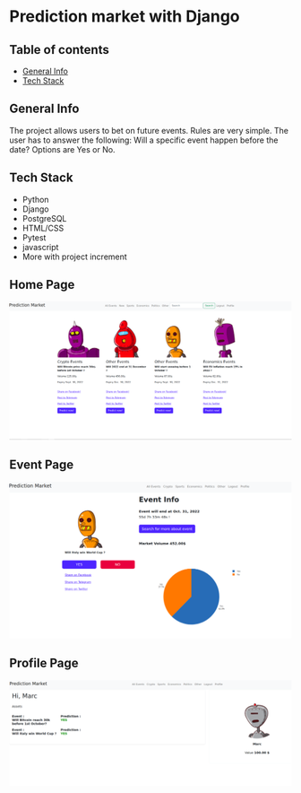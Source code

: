 # Prediction market with Django

## Table of contents

* [General Info](#General-Info)
* [Tech Stack](#Tech-Stack)

<a name="General-Info"></a>

## General Info

The project allows users to bet on future events. Rules are very simple.
The user has to answer the following: Will a specific event happen before the date?
Options are Yes or No.

<a name="Tech-Stack"></a>

## Tech Stack

* Python
* Django
* PostgreSQL
* HTML/CSS
* Pytest
* javascript
* More with project increment

## Home Page

![Alt text](website/static/website/images/home.png)

## Event Page

![Alt text](static/website/images/event.png)

## Profile Page

![Alt text](static/website/images/profile.png)
